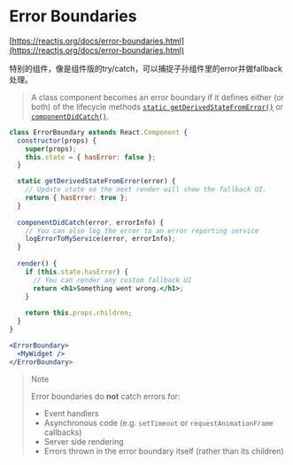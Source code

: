 # Error Boundaries

[https://reactjs.org/docs/error-boundaries.html](https://reactjs.org/docs/error-boundaries.html)

特别的组件，像是组件版的try/catch，可以捕捉子孙组件里的error并做fallback处理。

> A class component becomes an error boundary if it defines either \(or both\) of the lifecycle methods [`static getDerivedStateFromError()`](https://reactjs.org/docs/react-component.html#static-getderivedstatefromerror) or [`componentDidCatch()`](https://reactjs.org/docs/react-component.html#componentdidcatch).

```jsx
class ErrorBoundary extends React.Component {
  constructor(props) {
    super(props);
    this.state = { hasError: false };
  }

  static getDerivedStateFromError(error) {
    // Update state so the next render will show the fallback UI.    
    return { hasError: true };  
  }
  
  componentDidCatch(error, errorInfo) {    
    // You can also log the error to an error reporting service    
    logErrorToMyService(error, errorInfo);  
  }
  
  render() {
    if (this.state.hasError) {      
      // You can render any custom fallback UI      
      return <h1>Something went wrong.</h1>;    
    }
    
    return this.props.children; 
  }
}

<ErrorBoundary>
  <MyWidget />
</ErrorBoundary>
```

> Note
>
> Error boundaries do **not** catch errors for:
>
> * Event handlers
> * Asynchronous code \(e.g. `setTimeout` or `requestAnimationFrame` callbacks\)
> * Server side rendering
> * Errors thrown in the error boundary itself \(rather than its children\)

